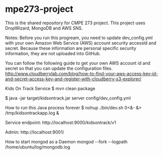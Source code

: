 mpe273-project
===============

This is the shared repository for CMPE 273 project. This project uses DropWizard, MongoDB and AWS SNS.

Notes: Before you run this progream, you need to update dev_config.yml with your own Amazon Web Service (AWS) account security accessId and secret. Because these information are personal specific security information, they are not uploaded into GitHub.

You can follow the following guide to get your own AWS account id and secret so that you can update the configuration files.
http://www.cloudberrylab.com/blog/how-to-find-your-aws-access-key-id-and-secret-access-key-and-register-with-cloudberry-s3-explorer/

Kids On Track Service
$ mvn clean package

$ java -jar target/kidsontrack.jar server config/dev_config.yml

How to run this Java process forever
$ nohup ./bin/dev.sh 0<&- &> /tmp/kidsontrackapp.log &

Service endpoint: http://localhost:9000/kidsontrack/v1

Admin: http://localhost:9001/

How to start mongod as a Daemon
mongod  --fork --logpath /home/ubuntu/log/mongodb.log
